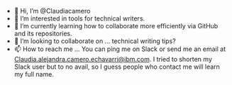 - 👋 Hi, I’m @Claudiacamero
- 👀 I’m interested in tools for technical writers.
- 🌱 I’m currently learning how to collaborate more efficiently via GitHub and its repositories.
- 💞️ I’m looking to collaborate on ... technical writing tips?
- 📫 How to reach me ... You can ping me on Slack or send me an email at Claudia.alejandra.camero.echavarri@ibm.com. I tried to shorten my Slack user but to no avail, so I guess people who contact me will learn my full name. 

<!---
Claudiacamero/Claudiacamero is a ✨ special ✨ repository because its `README.md` (this file) appears on your GitHub profile.
You can click the Preview link to take a look at your changes.
--->
